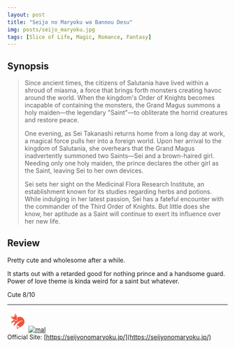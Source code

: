 ```yaml
---
layout: post
title: "Seijo no Maryoku wa Bannou Desu"
img: posts/seijo_maryoku.jpg 
tags: [Slice of Life, Magic, Romance, Fantasy]
---
```


## Synopsis
>Since ancient times, the citizens of Salutania have lived within a shroud of miasma, a force that brings forth monsters creating havoc around the world. When the kingdom's Order of Knights becomes incapable of containing the monsters, the Grand Magus summons a holy maiden—the legendary "Saint"—to obliterate the horrid creatures and restore peace.
>
>One evening, as Sei Takanashi returns home from a long day at work, a magical force pulls her into a foreign world. Upon her arrival to the kingdom of Salutania, she overhears that the Grand Magus inadvertently summoned two Saints—Sei and a brown-haired girl. Needing only one holy maiden, the prince declares the other girl as the Saint, leaving Sei to her own devices.
>
>Sei sets her sight on the Medicinal Flora Research Institute, an establishment known for its studies regarding herbs and potions. While indulging in her latest passion, Sei has a fateful encounter with the commander of the Third Order of Knights. But little does she know, her aptitude as a Saint will continue to exert its influence over her new life.

## Review
Pretty cute and wholesome after a while.

It starts out with a retarded good for nothing prince and a handsome guard. Power of love theme is kinda weird for a saint but whatever.
   
Cute 8/10

---

[![kitsu](..\assets\img\kitsu.png)](https://kitsu.io/anime/seijo-no-maryoku-wa-bannou-desu)[![mal](..\assets\img\mal.ico)](https://myanimelist.net/anime/42826/Seijo_no_Maryoku_wa_Bannou_Desu)  
Official Site: [https://seijyonomaryoku.jp/](https://seijyonomaryoku.jp/)  
